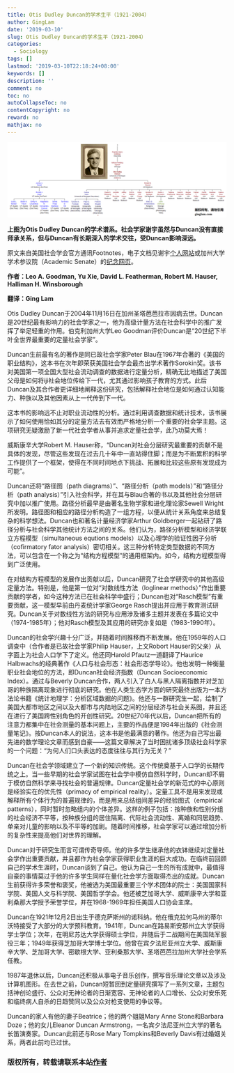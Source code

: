 ```yaml
---
title: Otis Dudley Duncan的学术生平（1921-2004）
author: GingLam
date: '2019-03-10'
slug: Otis Dudley Duncan的学术生平（1921-2004）
categories:
  - Sociology
tags: []
lastmod: '2019-03-10T22:18:24+08:00'
keywords: []
description: ''
comment: no
toc: no
autoCollapseToc: no
contentCopyright: no
reward: no
mathjax: no
---
```

<div align=center><img src="https://raw.githubusercontent.com/GingLam/Storage/master/ots.png"></div>
<div align=center>
</div>

**上图为Otis Dudley Duncan的学术谱系。社会学家谢宇虽然与Duncan没有直接师承关系，但与Duncan有长期深入的学术交往，受Duncan影响深远。**

原文来自美国社会学会官方通讯Footnotes，电子文档见谢宇[个人网站](https://scholar.princeton.edu/sites/default/files/yuxie/files/duncan2005.pdf)或加州大学学术参议院（Academic Senate）的[纪念网页](https://senate.universityofcalifornia.edu/_files/inmemoriam/html/otisdduncan.html)。

**作者：Leo A. Goodman, Yu Xie, David L. Featherman, Robert M. Hauser, Halliman H. Winsborough**

**翻译：Ging Lam**

Otis Dudley Duncan于2004年11月16日在加州圣塔芭芭拉市因病去世。Duncan是20世纪最有影响力的社会学家之一，他为高级计量方法在社会科学中的推广发挥了举足轻重的作用。伯克利加州大学Leo Goodman评价Duncan是“20世纪下半叶全世界最重要的定量社会学家”。

Duncan生前最有名的著作是同已故社会学家Peter Blau在1967年合著的《美国的职业结构》，这本书在次年即荣获美国社会学会最杰出学术著作Sorokin奖。该书对美国第一项全国大型社会流动调查的数据进行定量分析，精确无比地描述了美国父母是如何将iji社会地位传给下一代，尤其通过影响孩子教育的方式。此后Duncan及其合作者更详细地阐释这份研究，包括解释社会地位是如何通过认知能力、种族以及其他因素从上一代传到下一代。

这本书的影响远不止对职业流动性的分析。通过利用调查数据和统计技术，该书展示了如何使用恰如其分的定量方法去有效而严格地分析一个重要的社会学主题。这项研究无疑激励了新一代社会学者从事并追求定量社会学，此乃功莫大焉！

<!--more-->

威斯康辛大学Robert M. Hauser称，“Duncan对社会分层研究最重要的贡献不是具体的发现，尽管这些发现在过去几十年中一直站得住脚；而是为不断累积的科学工作提供了一个框架，使得在不同时间地点下挑战、拓展和比较这些原有发现成为可能”。

Duncan还将“路径图（path diagrams）”、“路径分析（path models）”和“路径分析（path analysis）”引入社会科学，并在其与Blau合著的书以及其他社会分层研究中加以推广使用。路径分析最早是由著名生物学家和进化理论家Sewell Wright所发明。路径图和相应的路径分析构造了一组方程，以便从统计关系角度来总结复杂的科学想法。Duncan也和著名计量经济学家Arthur Goldberger一起钻研了路径分析与社会科学其他统计方法之间的关系。他们认为，路径分析模型和经济学联立方程模型（simultaneous equtions models）以及心理学的验证性因子分析（cofirmatory fator analysis）密切相关。这三种分析特定类型数据的不同方法，可以包含在一个称之为“结构方程模型”的通用框架内。如今，结构方程模型得到广泛使用。

在对结构方程模型的发展作出贡献以后，Duncan研究了社会学研究中的其他高级定量方法。特别是，他是第一位对“对数线性方法（loglinear methods）”作出重要贡献的学者，如今这种方法已在社会科学中盛行；Duncan也对“Rasch模型”有重要贡献，这一模型早前由丹麦统计学家George Rasch提出并应用于教育测试研究。Duncan关于对数线性方法的研究与应用涉及诸多主题并发表在多篇论文中（1974-1985年）；他对Rasch模型及其应用的研究亦复如是（1983-1990年）。

Duncan的社会学兴趣十分广泛，并随着时间推移而不断发展。他在1959年的人口调查中（合作者是已故社会学家Philip Hauser，上文Robort Hauser的父亲）从字面上为社会人口学下了定义。他还同Harold Pfautz一道翻译了Haurice Halbwachs的经典著作《人口与社会形态：社会形态学导论》。他也发明一种衡量职业社会地位的方法，即Duncan社会经济指数（Duncan Socioeconomic Index）。通过与Beverly Duncan合作，两人引入了白人与黑人隔离指数并对芝加哥的种族隔离现象进行彻底的研究。他在人类生态学方面的研究最终出版为一本方法论书籍《统计地理学：分析区域数据的问题》。他还与一群研究生一起，绘制了美国大都市地区之间以及大都市与内陆地区之间的分层经济与社会关系图，并且还在进行了美国跨性别角色的开创性研究。20世纪70年代以后，Duncan把所有的注意力都集中在社会测量的基本问题上，主要的作品便是1984年出版的《社会测量笔记》。按Duncan本人的说法，这本书是他最满意的著作。他还为自己写出最先进的数学理论文章而感到自豪——这篇文章解决了当时困扰诸多顶级社会科学家的一个问题：“为何人们口头表达的态度往往与其行为无关？”

Duncan在社会学领域建立了一个新的知识传统。这个传统奠基于人口学的长期传统之上。当一些早期的社会学家试图在社会学中模仿自然科学时，Duncan却不屑于模仿自然科学来寻找社会的普遍规律。Duncan定量社会学的新范式的中心原则是经验实在的优先性（primacy of empirical reality）。定量工具不是用来发现或解释所有个体行为的普遍规律的，而是用来总结组间差异的经验图式（empirical patterns），同时暂时忽略组内的个体差异。这样的例子包括：按种族和性别分组的社会经济不平等，按种族分组的居住隔离、代际社会流动性、离婚和同居趋势、单亲对儿童的影响以及不平等的加剧。随着时间推移，社会学家可以通过增加分析的复杂性来提高他们对世界的理解。

Duncan对于研究生而言可谓传奇导师。他的许多学生继承他的衣钵继续对定量社会学作出重要贡献，并且都作为社会学家获得职业生涯的巨大成功。在临终前回顾自己的学术生涯时，Duncan谈到了自己。他认为自己一生的所有成就中，最值得自豪的事情莫过于他的许多学生同样在量化社会学方面取得杰出的成就。Duncan生前获得许多荣誉和褒奖，他被选为美国最重要三个学术团体的院士：美国国家科学院、美国人文与科学院、美国哲学学会。他还被芝加哥大学、威斯康辛大学和亚利桑那大学授予荣誉学位，并在1968-1969年担任美国人口协会主席。

Duncan在1921年12月2日出生于德克萨斯州的诺科纳。他在俄克拉何马州的蒂尔沃特接受了大部分的大学预科教育。1941年，Duncan在路易斯安那州立大学获得学士学位；次年，在明尼苏达大学获得硕士学位，并随后于二战期间在美国陆军服役三年；1949年获得芝加哥大学博士学位。他曾在宾夕法尼亚州立大学、威斯康辛大学、芝加哥大学、密歇根大学、亚利桑那大学、圣塔芭芭拉加州大学社会学系任教。

1987年退休以后，Duncan还积极从事电子音乐创作，撰写音乐理论文章以及涉及计算机图形。在去世之前，Duncan短暂回到定量研究撰写了一系列文章，主题包括神创论盛行、公众对无神论者的日渐宽容、无神论者的人口增长、公众对安乐死和临终病人自杀的日趋赞同以及公众对枪支使用的争议等。

Duncan的家人有他的妻子Beatrice；他的两个姐姐Mary Anne Stone和Barbara Doze；他的女儿Eleanor Duncan Armstrong，一名宾夕法尼亚州立大学的著名长笛演奏家。Duncan此前还与Rose Mary Tompkins和Beverly Davis有过婚姻关系，两者此前均已过世。


### 版权所有，转载请联系本站[作者](mailto:linj83@mail2.sysu.edu.cn)
